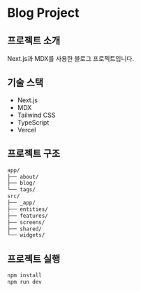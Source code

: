# Blog Project

## 프로젝트 소개

Next.js과 MDX를 사용한 블로그 프로젝트입니다.

## 기술 스택

- Next.js
- MDX
- Tailwind CSS
- TypeScript
- Vercel

## 프로젝트 구조

```bash
app/
├── about/
├── blog/
└── tags/
src/
├── _app/
├── entities/
├── features/
├── screens/
├── shared/
└── widgets/
```

## 프로젝트 실행

```bash
npm install
npm run dev
```
